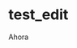 # test_edit

Ahora
<!--stackedit_data:
eyJoaXN0b3J5IjpbLTgzNTg1ODM5OV19
=======

Agrego esto.
<!--stackedit_data:
eyJoaXN0b3J5IjpbMTExMjU2Njc2XX0=
-->